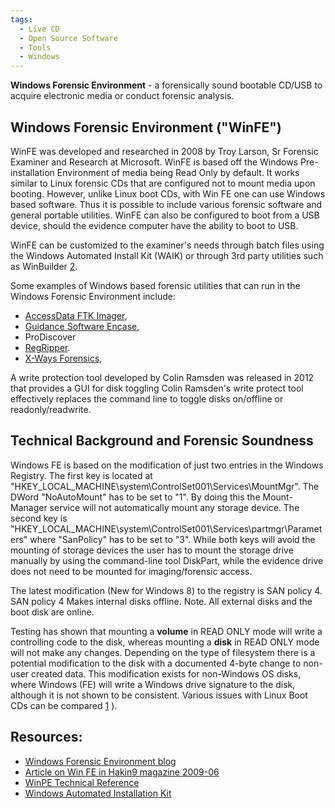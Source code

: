```yaml
---
tags:
  - Live CD
  - Open Source Software
  - Tools
  - Windows
---
```


**Windows Forensic Environment** - a forensically sound bootable CD/USB
to acquire electronic media or conduct forensic analysis.

## Windows Forensic Environment ("WinFE")

WinFE was developed and researched in 2008 by Troy Larson, Sr Forensic Examiner
and Research at Microsoft. WinFE is based off the Windows Pre-installation
Environment of media being Read Only by default. It works similar to Linux
forensic CDs that are configured not to mount media upon booting. However,
unlike Linux boot CDs, with Win FE one can use Windows based software. Thus it
is possible to include various forensic software and general portable
utilities. WinFE can also be configured to boot from a USB device, should the
evidence computer have the ability to boot to USB.

WinFE can be customized to the examiner's needs through batch files
using the Windows Automated Install Kit (WAIK) or through 3rd party
utilities such as WinBuilder [2](http://reboot.pro).

Some examples of Windows based forensic utilities that can run in the
Windows Forensic Environment include:

* [AccessData FTK Imager](https://www.exterro.com),
* [Guidance Software Encase](https://www.opentext.com/products/security-cloud),
* ProDiscover
* [RegRipper](https://regripper.wordpress.com/).
* [X-Ways Forensics](https://www.x-ways.net/),

A write protection tool developed by Colin Ramsden was released in 2012 that
provides a GUI for disk toggling Colin Ramsden's write protect tool effectively
replaces the command line to toggle disks on/offline or readonly/readwrite.

## Technical Background and Forensic Soundness

Windows FE is based on the modification of just two entries in the
Windows Registry. The first key is located at
"HKEY_LOCAL_MACHINE\system\ControlSet001\Services\MountMgr". The DWord
"NoAutoMount" has to be set to "1". By doing this the Mount-Manager
service will not automatically mount any storage device. The second key
is "HKEY_LOCAL_MACHINE\system\ControlSet001\Services\partmgr\Parameters"
where "SanPolicy" has to be set to "3". While both keys will avoid the
mounting of storage devices the user has to mount the storage drive
manually by using the command-line tool DiskPart, while the evidence
drive does not need to be mounted for imaging/forensic access.

The latest modification (New for Windows 8) to the registry is SAN
policy 4. SAN policy 4 Makes internal disks offline. Note. All external
disks and the boot disk are online.

Testing has shown that mounting a **volume** in READ ONLY mode will
write a controlling code to the disk, whereas mounting a **disk** in
READ ONLY mode will not make any changes. Depending on the type of
filesystem there is a potential modification to the disk with a
documented 4-byte change to non-user created data. This modification
exists for non-Windows OS disks, where Windows (FE) will write a Windows
drive signature to the disk, although it is not shown to be consistent.
Various issues with Linux Boot CDs can be compared
[1](forensic_live_cd_issues.md) ).

## Resources:

* [Windows Forensic Environment blog](https://winfe.wordpress.com/)
* [Article on Win FE in Hakin9 magazine 2009-06](https://hakin9.org/)
* [WinPE Technical Reference](https://learn.microsoft.com/en-us/windows-hardware/manufacture/desktop/winpe-intro?view=windows-11)
* [Windows Automated Installation Kit](https://www.microsoft.com/en-us/download/details.aspx?id=5753)
